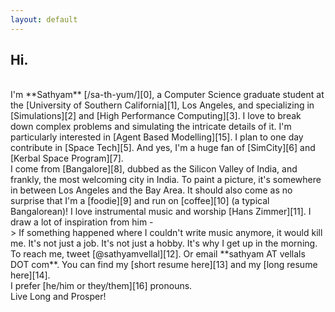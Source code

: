 ```yaml
---
layout: default
---
```


## Hi.

<br/>
I'm **Sathyam** [/sa-th-yum/][0], a Computer Science graduate student at the [University of Southern California][1], Los Angeles, and specializing in [Simulations][2] and [High Performance Computing][3]. I love to break down complex problems and simulating the intricate details of it. I'm particularly interested in [Agent Based Modelling][15]. I plan to one day contribute in [Space Tech][5]. And yes, I'm a huge fan of [SimCity][6] and [Kerbal Space Program][7].

<br/>
I come from [Bangalore][8], dubbed as the Silicon Valley of India, and frankly, the most welcoming city in India. To paint a picture, it's somewhere in between Los Angeles and the Bay Area. It should also come as no surprise that I'm a [foodie][9] and run on [coffee][10] (a typical Bangalorean)! I love instrumental music and worship [Hans Zimmer][11]. I draw a lot of inspiration from him -  

<br/>
> If something happened where I couldn't write music anymore, it would kill me. It's not just a job. It's not just a hobby. It's why I get up in the morning.

<br/>
To reach me, tweet [@sathyamvellal][12]. Or email **sathyam AT vellals DOT com**. You can find my [short resume here][13] and my [long resume here][14].

<br/>
I prefer [he/him or they/them][16] pronouns.

<br/>
Live Long and Prosper! <i class="fa fa-hand-spock-o" aria-hidden="true"></i>

[0]: http://www.phonemicchart.com/
[1]: http://www.usc.edu/
[2]: https://en.wikipedia.org/wiki/Simulation
[3]: https://en.wikipedia.org/wiki/Supercomputer
[4]: https://github.com/sathyamvellal
[5]: https://en.wikipedia.org/wiki/Outline_of_space_technology
[6]: http://www.simcity.com/
[7]: https://kerbalspaceprogram.com/
[8]: https://en.wikipedia.org/wiki/Bangalore
[9]: https://en.wikipedia.org/wiki/Culture_of_Bangalore#Cuisine
[10]: https://en.wikipedia.org/wiki/Coffee
[11]: https://en.wikipedia.org/wiki/Hans_Zimmer
[12]: https://twitter.com/sathyamvellal
[13]: /resume
[14]: /resume-long
[15]: https://en.wikipedia.org/wiki/Agent-based_model
[16]: http://my.pronoun.is/he?or=they
